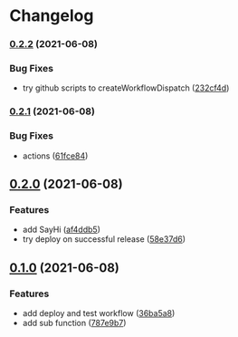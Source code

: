 # Changelog

### [0.2.2](https://www.github.com/atreya2011/go-mod-renshuu/compare/v0.2.1...v0.2.2) (2021-06-08)


### Bug Fixes

* try github scripts to createWorkflowDispatch ([232cf4d](https://www.github.com/atreya2011/go-mod-renshuu/commit/232cf4d5e84a71e17ae2718f664141af3265752b))

### [0.2.1](https://www.github.com/atreya2011/go-mod-renshuu/compare/v0.2.0...v0.2.1) (2021-06-08)


### Bug Fixes

* actions ([61fce84](https://www.github.com/atreya2011/go-mod-renshuu/commit/61fce84315e99ce30a8c2621ee6e4380bd19b35c))

## [0.2.0](https://www.github.com/atreya2011/go-mod-renshuu/compare/v0.1.0...v0.2.0) (2021-06-08)


### Features

* add SayHi ([af4ddb5](https://www.github.com/atreya2011/go-mod-renshuu/commit/af4ddb5b38883fccc601085a602b8f875764963c))
* try deploy on successful release ([58e37d6](https://www.github.com/atreya2011/go-mod-renshuu/commit/58e37d6090aaea62c7cc6ab638ae217e828b8b90))

## [0.1.0](https://www.github.com/atreya2011/go-mod-renshuu/compare/v0.0.1...v0.1.0) (2021-06-08)


### Features

* add deploy and test workflow ([36ba5a8](https://www.github.com/atreya2011/go-mod-renshuu/commit/36ba5a83f438d03ef34639aac78eb3845a1b3717))
* add sub function ([787e9b7](https://www.github.com/atreya2011/go-mod-renshuu/commit/787e9b7f2f4f581f5d7d407f0645d33859768bda))
